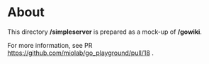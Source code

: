 # About

This directory __/simpleserver__ is prepared as a mock-up of __/gowiki__.

For more information, see PR https://github.com/miolab/go_playground/pull/18 .

